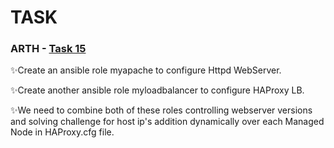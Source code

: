 # TASK


### ARTH - [Task 15](https://github.com/DEALTALFA/TASK/tree/main/Task15)

✨Create an ansible role myapache to configure Httpd WebServer.

✨Create another ansible role myloadbalancer to configure HAProxy LB.

✨We need to combine both of these roles controlling webserver versions  and solving challenge for host ip's  addition  dynamically over  each Managed Node  in  HAProxy.cfg file.


